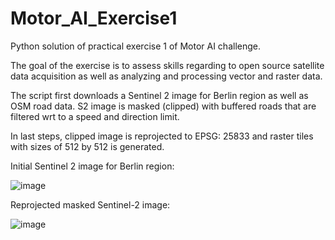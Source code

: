 # Motor_AI_Exercise1

Python solution of practical exercise 1 of Motor AI challenge. 

The goal of the exercise is to assess skills regarding to open source satellite data acquisition as well as analyzing and processing vector and raster data.

The script first downloads a Sentinel 2 image for Berlin region as well as OSM road data. S2 image is masked (clipped) with buffered roads that are filtered wrt to a speed and direction limit. 

In last steps, clipped image is reprojected to EPSG: 25833 and raster tiles with sizes of 512 by 512 is generated.

Initial Sentinel 2 image for Berlin region:

![image](https://github.com/user-attachments/assets/08e7abb9-e294-49a8-ae59-c4638352f980)

Reprojected masked Sentinel-2 image:

![image](https://github.com/user-attachments/assets/8db300ec-9b53-433b-a114-8ce2fbe31ec7)

